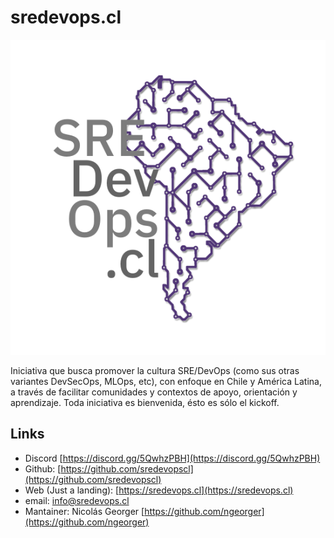 # sredevops.cl

![sredevops.cl](./web/logo.png)

Iniciativa que busca promover la cultura SRE/DevOps (como sus otras variantes DevSecOps, MLOps, etc), con enfoque en Chile y América Latina, a través de facilitar comunidades y contextos de apoyo, orientación y aprendizaje. Toda iniciativa es bienvenida, ésto es sólo el kickoff.

## Links
- Discord [https://discord.gg/5QwhzPBH](https://discord.gg/5QwhzPBH)
- Github: [https://github.com/sredevopscl](https://github.com/sredevopscl)
- Web (Just a landing): [https://sredevops.cl](https://sredevops.cl)
- email: info@sredevops.cl
- Mantainer: Nicolás Georger [https://github.com/ngeorger](https://github.com/ngeorger)
